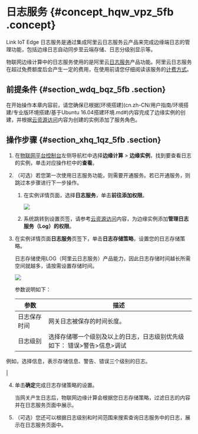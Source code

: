 # 日志服务 {#concept_hqw_vpz_5fb .concept}

Link IoT Edge 日志服务是通过集成阿里云日志服务云产品来完成边缘端日志的管理功能，包括边缘日志自动同步至云端存储、日志分级别显示等。

物联网边缘计算中的日志服务使用的是阿里云[日志服务](https://help.aliyun.com/product/28958.html)产品功能。阿里云日志服务在超过免费额度后会产生一定的费用，在使用前请您仔细阅读该服务的[计费方式](https://help.aliyun.com/document_detail/48220.html)。

## 前提条件 {#section_wdq_bqz_5fb .section}

在开始操作本章内容前，请您确保已根据[环境搭建](cn.zh-CN/用户指南/环境搭建/专业版环境搭建/基于Ubuntu 16.04搭建环境.md#)内容完成了边缘实例的创建，并根据[云资源访问](cn.zh-CN/用户指南/云资源访问.md#)内容为创建的实例添加了服务角色。

## 操作步骤 {#section_xhq_1qz_5fb .section}

1.  在[物联网平台控制台](http://iot.console.aliyun.com/)左侧导航栏中选择**边缘计算** \> **边缘实例**，找到要查看日志的实例，单击对应操作栏中的**查看**。
2.  （可选）若您第一次使用日志服务功能，则需要开通服务。若已开通服务，则跳过本步骤进行下一步操作。
    1.  在实例详情页面，选择**日志服务**，单击**前往添加权限**。

        ![](http://static-aliyun-doc.oss-cn-hangzhou.aliyuncs.com/assets/img/64264/156266538038211_zh-CN.png)

    2.  系统跳转到设置页签，请参考[云资源访问](cn.zh-CN/用户指南/云资源访问.md#)内容，为边缘实例添加**管理日志服务（Log）的权限**。
3.  在实例详情页面**日志服务**页签下，单击**日志存储策略**，设置您的日志存储策略。

    日志存储使用LOG（阿里云日志服务）产品能力，因此日志存储时间越长所需空间就越多，请按需设置存储时间。

    ![](http://static-aliyun-doc.oss-cn-hangzhou.aliyuncs.com/assets/img/64264/156266538132248_zh-CN.png)

    参数说明如下：

    |参数|描述|
    |--|--|
    |日志保存时间|网关日志被保存的时间长度。|
    |日志级别|选择存储哪一个级别及以上的日志，日志级别优先级如下： 错误\>警告\>信息\>调试

 例如，选择信息，表示存储信息、警告、错误三个级别的日志。

 |

4.  单击**确定**完成日志存储策略的设置。

    当网关产生日志后，物联网边缘计算会根据您日志存储策略，过滤日志的内容并在日志服务页面中展示。

5.  （可选）您还可以根据日志级别和时间范围来搜索查询日志服务中的日志，展示在日志服务页面中。

